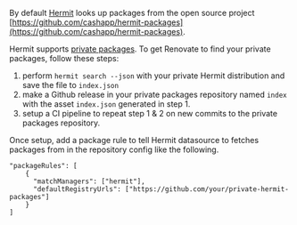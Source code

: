 By default [Hermit](https://cashapp.github.io/hermit/) looks up packages from the open source project [https://github.com/cashapp/hermit-packages](https://github.com/cashapp/hermit-packages).

Hermit supports [private packages](https://cashapp.github.io/hermit/packaging/private/).
To get Renovate to find your private packages, follow these steps:

1. perform `hermit search --json` with your private Hermit distribution and save the file to `index.json`
2. make a Github release in your private packages repository named `index` with the asset `index.json` generated in step 1.
3. setup a CI pipeline to repeat step 1 & 2 on new commits to the private packages repository.

Once setup, add a package rule to tell Hermit datasource to fetches packages from in the repository config like the following.

```
"packageRules": [
    {
      "matchManagers": ["hermit"],
      "defaultRegistryUrls": ["https://github.com/your/private-hermit-packages"]
    }
]
```
